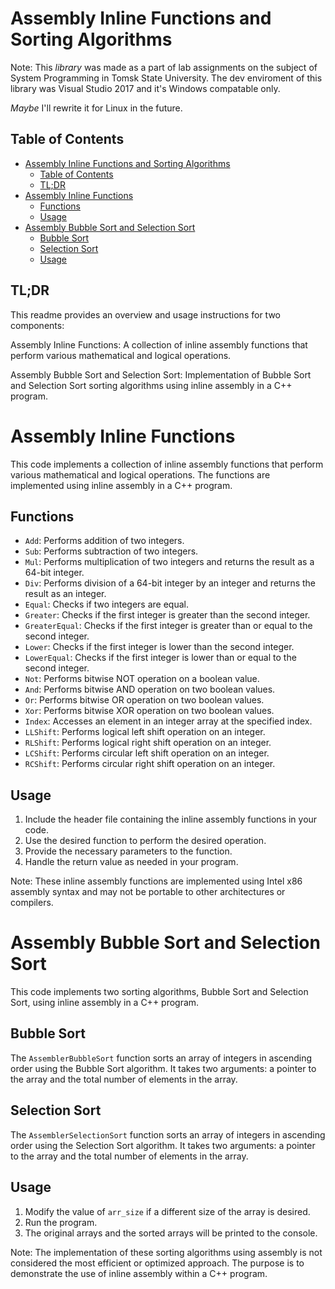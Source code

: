 # Assembly Inline Functions and Sorting Algorithms

Note: This *library* was made as a part of lab assignments on the subject of System Programming in Tomsk State University. The dev enviroment of this library was Visual Studio 2017 and it's Windows compatable only. 

*Maybe* I'll rewrite it for Linux in the future.

## Table of Contents
- [Assembly Inline Functions and Sorting Algorithms](#assembly-inline-functions-and-sorting-algorithms)
  - [Table of Contents](#table-of-contents)
  - [TL;DR](#tldr)
- [Assembly Inline Functions](#assembly-inline-functions)
  - [Functions](#functions)
  - [Usage](#usage)
- [Assembly Bubble Sort and Selection Sort](#assembly-bubble-sort-and-selection-sort)
  - [Bubble Sort](#bubble-sort)
  - [Selection Sort](#selection-sort)
  - [Usage](#usage-1)


## TL;DR
This readme provides an overview and usage instructions for two components: 

Assembly Inline Functions: A collection of inline assembly functions that perform various mathematical and logical operations.

Assembly Bubble Sort and Selection Sort: Implementation of Bubble Sort and Selection Sort sorting algorithms using inline assembly in a C++ program.

# Assembly Inline Functions

This code implements a collection of inline assembly functions that perform various mathematical and logical operations. The functions are implemented using inline assembly in a C++ program.

## Functions
- `Add`: Performs addition of two integers.
- `Sub`: Performs subtraction of two integers.
- `Mul`: Performs multiplication of two integers and returns the result as a 64-bit integer.
- `Div`: Performs division of a 64-bit integer by an integer and returns the result as an integer.
- `Equal`: Checks if two integers are equal.
- `Greater`: Checks if the first integer is greater than the second integer.
- `GreaterEqual`: Checks if the first integer is greater than or equal to the second integer.
- `Lower`: Checks if the first integer is lower than the second integer.
- `LowerEqual`: Checks if the first integer is lower than or equal to the second integer.
- `Not`: Performs bitwise NOT operation on a boolean value.
- `And`: Performs bitwise AND operation on two boolean values.
- `Or`: Performs bitwise OR operation on two boolean values.
- `Xor`: Performs bitwise XOR operation on two boolean values.
- `Index`: Accesses an element in an integer array at the specified index.
- `LLShift`: Performs logical left shift operation on an integer.
- `RLShift`: Performs logical right shift operation on an integer.
- `LCShift`: Performs circular left shift operation on an integer.
- `RCShift`: Performs circular right shift operation on an integer.

## Usage
1. Include the header file containing the inline assembly functions in your code.
2. Use the desired function to perform the desired operation.
3. Provide the necessary parameters to the function.
4. Handle the return value as needed in your program.

Note: These inline assembly functions are implemented using Intel x86 assembly syntax and may not be portable to other architectures or compilers.

# Assembly Bubble Sort and Selection Sort

This code implements two sorting algorithms, Bubble Sort and Selection Sort, using inline assembly in a C++ program.

## Bubble Sort
The `AssemblerBubbleSort` function sorts an array of integers in ascending order using the Bubble Sort algorithm. It takes two arguments: a pointer to the array and the total number of elements in the array.

## Selection Sort
The `AssemblerSelectionSort` function sorts an array of integers in ascending order using the Selection Sort algorithm. It takes two arguments: a pointer to the array and the total number of elements in the array.

## Usage
1. Modify the value of `arr_size` if a different size of the array is desired.
2. Run the program.
3. The original arrays and the sorted arrays will be printed to the console.

Note: The implementation of these sorting algorithms using assembly is not considered the most efficient or optimized approach. The purpose is to demonstrate the use of inline assembly within a C++ program.